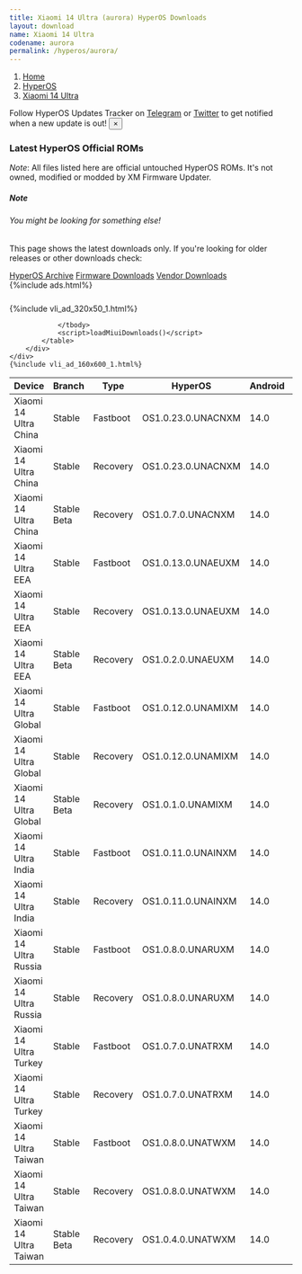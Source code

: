 ```yaml
---
title: Xiaomi 14 Ultra (aurora) HyperOS Downloads
layout: download
name: Xiaomi 14 Ultra
codename: aurora
permalink: /hyperos/aurora/
---
```

<nav aria-label="breadcrumb">
    <ol class="breadcrumb">
        <li class="breadcrumb-item"><a href="/">Home</a></li>
        <li class="breadcrumb-item"><a href="/hyperos/">HyperOS</a></li>
        <li class="breadcrumb-item active" aria-current="page"><a href="/hyperos/aurora/">Xiaomi 14 Ultra</a></li>
    </ol>
</nav>
<div class="alert alert-primary alert-dismissible fade show" role="alert">
    Follow HyperOS Updates Tracker on <a href="https://t.me/MIUIUpdatesTracker" class="alert-link">Telegram</a>
     or <a href="https://twitter.com/MiFwUpdater" class="alert-link">Twitter</a> to get notified when a new update is out!
    <button type="button" class="close" data-dismiss="alert" aria-label="Close">
        <span aria-hidden="true">&times;</span>
    </button>
</div>

### Latest HyperOS Official ROMs
*Note*: All files listed here are official untouched HyperOS ROMs. It's not owned, modified or modded by XM Firmware Updater.
<div class="card">
  <div class="card-body">
    <h5 class="card-title">Note</h5>
    <h6 class="card-subtitle mb-2 text-muted">You might be looking for something else!</h6>
    <p class="card-text">This page shows the latest downloads only.
     If you're looking for older releases or other downloads check:</p>
    <a href="/archive/hyperos/aurora/" class="card-link">HyperOS Archive</a>
    <a href="/firmware/aurora/" class="card-link">Firmware Downloads</a>
    <a href="/vendor/aurora/" class="card-link">Vendor Downloads</a>
  </div>
</div>
{%include ads.html%}
<div class="row justify-content-center">
    <div class="col-10">
        <div class="table-responsive-md" style="margin-top: 25px;">
            {%include vli_ad_320x50_1.html%}
            <table id="miui" class="display dt-responsive nowrap compact table table-striped table-hover table-sm">
                <thead class="thead-dark">
                    <tr>
                        <th data-ref="device">Device</th>
                        <th data-ref="branch">Branch</th>
                        <th data-ref="type">Type</th>
                        <th data-ref="miui">HyperOS</th>
                        <th data-ref="android">Android</th>
                        <th data-ref="size">Size</th>
                        <th data-ref="size">Date</th>
                        <th data-ref="link">Link</th>
                    </tr>
                </thead>
                <tbody>
                <tr><td>Xiaomi 14 Ultra China</td><td>Stable</td><td>Fastboot</td><td>OS1.0.23.0.UNACNXM</td><td>14.0</td><td>9.5 GB</td><td>2024-09-05</td><td><a href="/hyperos/aurora/stable/OS1.0.23.0.UNACNXM/">Download</a></td></tr>
<tr><td>Xiaomi 14 Ultra China</td><td>Stable</td><td>Recovery</td><td>OS1.0.23.0.UNACNXM</td><td>14.0</td><td>7.4 GB</td><td>2024-09-12</td><td><a href="/hyperos/aurora/stable/OS1.0.23.0.UNACNXM/">Download</a></td></tr>
<tr><td>Xiaomi 14 Ultra China</td><td>Stable Beta</td><td>Recovery</td><td>OS1.0.7.0.UNACNXM</td><td>14.0</td><td>7.3 GB</td><td>2024-03-18</td><td><a href="/hyperos/aurora/stable beta/OS1.0.7.0.UNACNXM/">Download</a></td></tr>
<tr><td>Xiaomi 14 Ultra EEA</td><td>Stable</td><td>Fastboot</td><td>OS1.0.13.0.UNAEUXM</td><td>14.0</td><td>8.4 GB</td><td>2024-09-26</td><td><a href="/hyperos/aurora/stable/OS1.0.13.0.UNAEUXM/">Download</a></td></tr>
<tr><td>Xiaomi 14 Ultra EEA</td><td>Stable</td><td>Recovery</td><td>OS1.0.13.0.UNAEUXM</td><td>14.0</td><td>6.5 GB</td><td>2024-10-12</td><td><a href="/hyperos/aurora/stable/OS1.0.13.0.UNAEUXM/">Download</a></td></tr>
<tr><td>Xiaomi 14 Ultra EEA</td><td>Stable Beta</td><td>Recovery</td><td>OS1.0.2.0.UNAEUXM</td><td>14.0</td><td>6.4 GB</td><td>2024-02-26</td><td><a href="/hyperos/aurora/stable beta/OS1.0.2.0.UNAEUXM/">Download</a></td></tr>
<tr><td>Xiaomi 14 Ultra Global</td><td>Stable</td><td>Fastboot</td><td>OS1.0.12.0.UNAMIXM</td><td>14.0</td><td>9.0 GB</td><td>2024-09-26</td><td><a href="/hyperos/aurora/stable/OS1.0.12.0.UNAMIXM/">Download</a></td></tr>
<tr><td>Xiaomi 14 Ultra Global</td><td>Stable</td><td>Recovery</td><td>OS1.0.12.0.UNAMIXM</td><td>14.0</td><td>6.5 GB</td><td>2024-10-08</td><td><a href="/hyperos/aurora/stable/OS1.0.12.0.UNAMIXM/">Download</a></td></tr>
<tr><td>Xiaomi 14 Ultra Global</td><td>Stable Beta</td><td>Recovery</td><td>OS1.0.1.0.UNAMIXM</td><td>14.0</td><td>6.5 GB</td><td>2024-03-14</td><td><a href="/hyperos/aurora/stable beta/OS1.0.1.0.UNAMIXM/">Download</a></td></tr>
<tr><td>Xiaomi 14 Ultra India</td><td>Stable</td><td>Fastboot</td><td>OS1.0.11.0.UNAINXM</td><td>14.0</td><td>7.1 GB</td><td>2024-09-26</td><td><a href="/hyperos/aurora/stable/OS1.0.11.0.UNAINXM/">Download</a></td></tr>
<tr><td>Xiaomi 14 Ultra India</td><td>Stable</td><td>Recovery</td><td>OS1.0.11.0.UNAINXM</td><td>14.0</td><td>6.4 GB</td><td>2024-10-08</td><td><a href="/hyperos/aurora/stable/OS1.0.11.0.UNAINXM/">Download</a></td></tr>
<tr><td>Xiaomi 14 Ultra Russia</td><td>Stable</td><td>Fastboot</td><td>OS1.0.8.0.UNARUXM</td><td>14.0</td><td>8.5 GB</td><td>2024-10-16</td><td><a href="/hyperos/aurora/stable/OS1.0.8.0.UNARUXM/">Download</a></td></tr>
<tr><td>Xiaomi 14 Ultra Russia</td><td>Stable</td><td>Recovery</td><td>OS1.0.8.0.UNARUXM</td><td>14.0</td><td>6.5 GB</td><td>2024-10-24</td><td><a href="/hyperos/aurora/stable/OS1.0.8.0.UNARUXM/">Download</a></td></tr>
<tr><td>Xiaomi 14 Ultra Turkey</td><td>Stable</td><td>Fastboot</td><td>OS1.0.7.0.UNATRXM</td><td>14.0</td><td>7.9 GB</td><td>2024-10-16</td><td><a href="/hyperos/aurora/stable/OS1.0.7.0.UNATRXM/">Download</a></td></tr>
<tr><td>Xiaomi 14 Ultra Turkey</td><td>Stable</td><td>Recovery</td><td>OS1.0.7.0.UNATRXM</td><td>14.0</td><td>6.5 GB</td><td>2024-10-24</td><td><a href="/hyperos/aurora/stable/OS1.0.7.0.UNATRXM/">Download</a></td></tr>
<tr><td>Xiaomi 14 Ultra Taiwan</td><td>Stable</td><td>Fastboot</td><td>OS1.0.8.0.UNATWXM</td><td>14.0</td><td>7.7 GB</td><td>2024-10-16</td><td><a href="/hyperos/aurora/stable/OS1.0.8.0.UNATWXM/">Download</a></td></tr>
<tr><td>Xiaomi 14 Ultra Taiwan</td><td>Stable</td><td>Recovery</td><td>OS1.0.8.0.UNATWXM</td><td>14.0</td><td>6.4 GB</td><td>2024-10-24</td><td><a href="/hyperos/aurora/stable/OS1.0.8.0.UNATWXM/">Download</a></td></tr>
<tr><td>Xiaomi 14 Ultra Taiwan</td><td>Stable Beta</td><td>Recovery</td><td>OS1.0.4.0.UNATWXM</td><td>14.0</td><td>6.4 GB</td><td>2024-05-13</td><td><a href="/hyperos/aurora/stable beta/OS1.0.4.0.UNATWXM/">Download</a></td></tr>

                </tbody>
                <script>loadMiuiDownloads()</script>
            </table>
        </div>
    </div>
    {%include vli_ad_160x600_1.html%}
</div>
